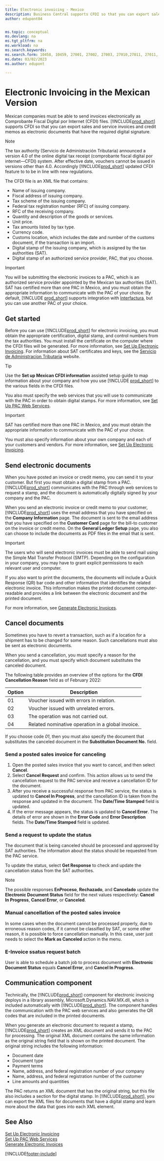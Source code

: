 ```yaml
---
title: Electronic invoicing - Mexico
description: Business Central supports CFDI so that you can export sales and service invoices and credit memos as electronic documents with the required digital signature.
author: edupont04


ms.topic: conceptual
ms.devlang: na
ms.tgt_pltfrm: na
ms.workload: na
ms.search.keywords:
ms.search.form: 10458, 10459, 27001, 27002, 27003, 27010,27011, 27011, 27012, 27013,27014,27015, 27016, 27017, 27018, 27040, 27041, 27042, 27043, 27044
ms.date: 03/02/2023
ms.author: edupont

---
```

# Electronic Invoicing in the Mexican Version

Mexican companies must be able to send invoices electronically as Comprobante Fiscal Digital por Internet (CFDI) files. [!INCLUDE[prod_short](../../includes/prod_short.md)] supports CFDI so that you can export sales and service invoices and credit memos as electronic documents that have the required digital signature.

> [!NOTE]
> The tax authority (Servicio de Administración Tributaria) announced a version 4.0 of the online digital tax receipt (comprobante fiscal digital por internet—CFDI) system. After effective date, vouchers cannot be issued in versions other than 4.0. Accordingly [!INCLUDE[prod_short](../../includes/prod_short.md)] updated CFDI feature to to be in line with new regulations.  

The CFDI file is an XML file that contains:  

- Name of issuing company.  
- Fiscal address of issuing company.  
- Tax scheme of the issuing company.  
- Federal tax registration number (RFC) of issuing company.  
- RFC of the receiving company.  
- Quantity and description of the goods or services.  
- Unit price.  
- Tax amounts listed by tax type.  
- Currency code.  
- Customs location, which includes the date and number of the customs document, if the transaction is an import.  
- Digital stamp of the issuing company, which is assigned by the tax authorities (SAT).  
- Digital stamp of an authorized service provider, PAC, that you choose.  

> [!IMPORTANT]  
> You will be submitting the electronic invoices to a PAC, which is an authorized service provider appointed by the Mexican tax authorities (SAT). SAT has certified more than one PAC in Mexico, and you must obtain the appropriate information to communicate with the PAC of your choice. By default, [!INCLUDE [prod_short](../../includes/prod_short.md)] supports integration with [Interfactura](https://interfactura.com/), but you can use another PAC of your choice.  

## Get started

Before you can use [!INCLUDE[prod_short](../../includes/prod_short.md)] for electronic invoicing, you must obtain the appropriate certification, digital stamp, and control numbers from the tax authorities. You must install the certificate on the computer where the CFDI files will be generated. For more information, see [Set Up Electronic Invoicing](how-to-set-up-electronic-invoicing.md). For information about SAT certificates and keys, see the [Servicio de Administracíon Tributaria](https://go.microsoft.com/fwlink/?LinkId=242772) website.  

> [!TIP]
> Use the **Set up Mexican CFDI information** assisted setup guide to map information about your company and how you use [!INCLUDE [prod_short](../../includes/prod_short.md)] to the various fields in the CFDI files.

You also must specify the web services that you will use to communicate with the PAC in order to obtain digital stamps. For more information, see [Set Up PAC Web Services](how-to-set-up-pac-web-services.md).  

> [!IMPORTANT]  
> SAT has certified more than one PAC in Mexico, and you must obtain the appropriate information to communicate with the PAC of your choice.  

You must also specify information about your own company and each of your customers and vendors. For more information, see [Set Up Electronic Invoicing](how-to-set-up-electronic-invoicing.md).  

## Send electronic documents

When you have posted an invoice or credit memo, you can send it to your customer. But first you must obtain a digital stamp from a PAC. [!INCLUDE[prod_short](../../includes/prod_short.md)] communicates with the PAC through web services to request a stamp, and the document is automatically digitally signed by your company and the PAC.  

When you send an electronic invoice or credit memo to your customer, [!INCLUDE[prod_short](../../includes/prod_short.md)] uses the email address that you have specified on the **Company Information** page. The document is sent to the email address that you have specified on the **Customer Card** page for the bill-to customer on the invoice or credit memo. On the **General Ledger Setup** page, you also can choose to include the documents as PDF files in the email that is sent.  

> [!IMPORTANT]  
> The users who will send electronic invoices must be able to send mail using the Simple Mail Transfer Protocol (SMTP). Depending on the configuration in your company, you may have to grant explicit permissions to each relevant user and computer.  

If you also want to print the documents, the documents will include a Quick Response (QR) bar code and other information that identifies the related electronic invoice. This information makes the printed document computer-readable and provides a link between the electronic document and the printed document.  

For more information, see [Generate Electronic Invoices](how-to-generate-electronic-invoices.md).  

## Cancel documents

Sometimes you have to revert a transaction, such as if a location for a shipment has to be changed for some reason. Such cancellations must also be sent as electronic documents.  

When you send a cancellation,  you must specify a reason for the cancellation, and you must specify which document substitutes the canceled document.  

The following table provides an overview of the options for the **CFDI Cancellation Reason** field as of February 2022:

|Option  |Description  |
|---------|---------|
|01     |Voucher issued with errors in relation.|
|02     |Voucher issued with unrelated errors.|
|03     |The operation was not carried out.|
|04     |Related nominative operation in a global invoice.|

If you choose code *01*, then you must also specify the document that substitutes the canceled document in the **Substitution Document No.** field.  

### Send a posted sales invoice for canceling

1. Open the posted sales invoice that you want to cancel, and then select **Cancel**.  
2. Select **Cancel Request** and confirm. This action allows us to send the cancellation request to the PAC service and receive a cancellation ID for the document.  
3. After you receive a successful response from PAC service, the status is updated to **Cancel In Progress**, and the cancellation ID is taken from the response and updated in the document. The **Date/Time Stamped** field is updated.  
4. If the error message appears, the status is updated to **Cancel Error**. The details of error are shown in the **Error Code** and **Error Description** fields. The **Date/Time Stamped** field is updated.  

### Send a request to update the status

The document that is being canceled should be processed and approved by SAT authorities. The information about the status should be requested from the PAC service.  

To update the status, select **Get Response** to check and update the cancellation status from the SAT authorities. 

> [!NOTE]  
> The possible responses **EnProceso**, **Rechazado**, and **Cancelado** update the **Electronic Document Status** field for the next values respectively: **Cancel In Progress**, **Cancel Error**, or **Canceled**. 

### Manual cancellation of the posted sales invoice

In some cases when the document cannot be processed properly, due to erroneous reason codes, if it cannot be classified by SAT, or some other reason, it is possible to force cancellation manually. In this case, user just needs to select the **Mark as Canceled** action in the menu. 

### E-Invoice ssatus request batch

User is able to schedule a batch job to process document with **Electronic Document Status** equals **Cancel Error**, and **Cancel In Progress**.  

## Communication component

Technically, the [!INCLUDE[prod_short](../../includes/prod_short.md)] component for electronic invoicing deploys in a library assembly, Microsoft.Dynamics.NAV.MX.dll, which is included automatically with [!INCLUDE[prod_short](../../includes/prod_short.md)]. The component handles the communication with the PAC web services and also generates the QR codes that are included in the printed documents.  

When you generate an electronic document to request a stamp, [!INCLUDE[prod_short](../../includes/prod_short.md)] creates an XML document and sends it to the PAC for processing. The original XML document contains the same information as the original string field that is shown on the printed document. The original string includes the following information:  

- Document date  
- Document type  
- Payment terms  
- Name, address, and federal registration number of your company  
- Name, address, and federal registration number of the customer  
- Line amounts and quantities  

The PAC returns an XML document that has the original string, but this file also includes a section for the digital stamp. In [!INCLUDE[prod_short](../../includes/prod_short.md)], you can export the XML files for documents that have a digital stamp and learn more about the data that goes into each XML element.  

## See Also

[Set Up Electronic Invoicing](how-to-set-up-electronic-invoicing.md)  
[Set Up PAC Web Services](how-to-set-up-pac-web-services.md)  
[Generate Electronic Invoices](how-to-generate-electronic-invoices.md)


[!INCLUDE[footer-include](../../includes/footer-banner.md)]
